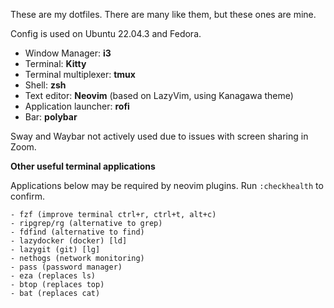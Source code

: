These are my dotfiles. There are many like them, but these ones are mine.

Config is used on Ubuntu 22.04.3 and Fedora.

- Window Manager: **i3**
- Terminal: **Kitty**
- Terminal multiplexer: **tmux**
- Shell: **zsh**
- Text editor: **Neovim** (based on LazyVim, using Kanagawa theme)
- Application launcher: **rofi**
- Bar: **polybar**

Sway and Waybar not actively used due to issues with screen sharing in Zoom.

**Other useful terminal applications**

Applications below may be required by neovim plugins. Run `:checkhealth` to confirm.
```
- fzf (improve terminal ctrl+r, ctrl+t, alt+c)
- ripgrep/rg (alternative to grep)
- fdfind (alternative to find)
- lazydocker (docker) [ld]
- lazygit (git) [lg]
- nethogs (network monitoring)
- pass (password manager)
- eza (replaces ls)
- btop (replaces top)
- bat (replaces cat)
```
